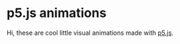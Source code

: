 # p5.js animations

Hi, these are cool little visual animations made with [p5.js](https://p5js.org/).
